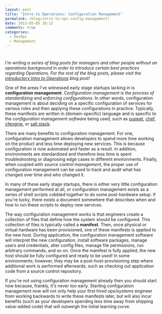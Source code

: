 ```yaml
---
layout: post
title: "Intro to Operations: Configuration Management"
permalink: /blog/intro-to-ops-config-management/
date: 2013-05-05 20:12
comments: true
categories: 
  - DevOps
  - Management
---
```

# 

*I'm writing a series of blog posts for managers and other people
without an operations background in order to introduce certain best
practices regarding Operations. For the rest of the blog posts, please
visit the [introductory Intro to Operations][1] blog post!*

  [1]: /blog/intro-to-ops-for-startups/

One of the areas I've witnessed early stage startups lacking in is
**configuration management**. *Configuration management is the process of
standardizing and enforcing configurations*. In other words,
configuration management is about deciding on a specific configuration
of services for various roles and then applying these configurations in
practice. Typically, these manifests are written in (domain-specific)
language and is specific to the *configuration management software*
being used, such as [puppet][2], [chef][3], [cfengine][4], or
[salt stack][5].

  [2]: https://puppetlabs.com/
  [3]: http://www.opscode.com/chef/
  [4]: http://cfengine.com/
  [5]: http://saltstack.com/community.html

There are many benefits to configuration management. For one,
configuration management allows developers to spend more time working on
the product and less time deploying new services. This is because
configuration is now automated and faster as a result. In addition,
environments are standardized and therefore less time is spent
troubleshooting or diagnosing edge cases in different environments.
Finally, when coupled with *source control management*, the proper use
of configuration management can be used to track and audit what has
changed over time and who changed it.

In many of these early stage startups, there is either very little
configuration management performed at all, or configuration management
exists as a series of shell scripts cobbled together to do some
post-hardware setup. If you're lucky, there exists a document somewhere
that describes when and how to run these scripts to deploy new services.

The way configuration management works is that engineers create a
collection of files that define how the system should be configured.
This collection of files is typically called a **manifest**. Then, once
physical or virtual hardware has been provisioned, one of these
manifests is *applied* to the new host. During application, the
configuration management software will interpret the new configuration,
install software packages, manage users and credentials, alter config
files, manage file permissions, run arbitrary commands, and so on. Once
the manifest is fully applied, the new host should be fully configured
and ready to be used!  In some environments; however, they may be a
post-host-provisioning step where additional work is performed
afterwards, such as checking out application code from a source control
repository.

If you're not using configuration management already then you should
start now because, frankly, it's never too early. Starting configuration
management now will not only help your first hired ops/systems engineer
from working backwards to write these manifests later, but will also
incur benefits (such as your developers spending less time away from
shipping value-added code) that will outweigh the initial learning
curve.


